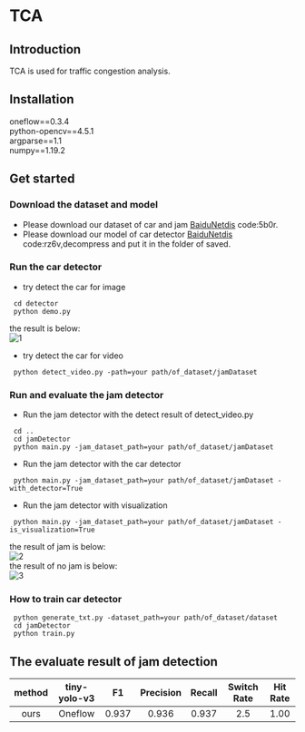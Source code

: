 # TCA                                                                                                               

## Introduction
TCA is used for traffic congestion analysis.

## Installation
oneflow==0.3.4<br>
python-opencv==4.5.1<br>
argparse==1.1<br>
numpy==1.19.2<br>


## Get started

### Download the dataset and model
- Please download our dataset of car and jam [BaiduNetdis](https://pan.baidu.com/s/1jURriB8vg7daobBeeWu16w) code:5b0r.
- Please download our model of car detector [BaiduNetdis](https://pan.baidu.com/s/1RAABK6MubYRfEIz5xpxhRg) code:rz6v,decompress and put it in the folder of saved. 

### Run the car detector

- try detect the car for image  
```
 cd detector
 python demo.py
```   
the result is below:  
![1](https://user-images.githubusercontent.com/26379410/119995968-bee2ce00-c000-11eb-9a92-e8b8edf70530.png)


- try detect the car for video   
```
 python detect_video.py -path=your path/of_dataset/jamDataset
```

### Run and evaluate the jam detector
- Run the jam detector with the detect result of detect_video.py
```
 cd ..
 cd jamDetector
 python main.py -jam_dataset_path=your path/of_dataset/jamDataset
```
- Run the jam detector with the car detector
```
 python main.py -jam_dataset_path=your path/of_dataset/jamDataset -with_detector=True
```
- Run the jam detector with visualization
```
 python main.py -jam_dataset_path=your path/of_dataset/jamDataset -is_visualization=True
```
the result of jam is below:  
![2](https://user-images.githubusercontent.com/26379410/119996100-e8035e80-c000-11eb-82fd-32324d8ba0d4.png)  
the result of no jam is below:  
![3](https://user-images.githubusercontent.com/26379410/119996131-f3ef2080-c000-11eb-8866-09206b3c20e8.png)


### How to train car detector
```
 python generate_txt.py -dataset_path=your path/of_dataset/dataset
 cd jamDetector
 python train.py 
```
## The evaluate result of jam detection

| method | tiny-yolo-v3|    F1   | Precision | Recall | Switch Rate | Hit Rate |
| :----: | :---------: | :-----: |:--------: | :----: | :---------: | :------: |
|  ours  |   Oneflow   |  0.937  |   0.936   |  0.937 |     2.5     |   1.00   |
